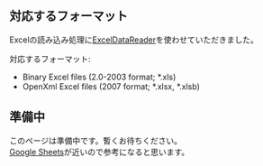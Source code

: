 ## 対応するフォーマット

Excelの読み込み処理に[ExcelDataReader](https://github.com/ExcelDataReader/ExcelDataReader)を使わせていただきました。

対応するフォーマット:
- Binary Excel files (2.0-2003 format; *.xls)
- OpenXml Excel files (2007 format; *.xlsx, *.xlsb)

## 準備中
このページは準備中です。暫くお待ちください。  
[Google Sheets](IntegrationWithGoogleSheet_jp.md)が近いので参考になると思います。